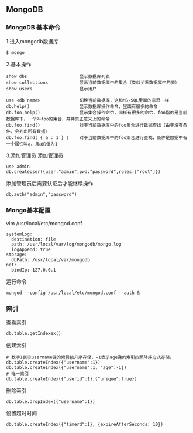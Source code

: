 ## MongoDB

### MongoDB 基本命令
1.进入mongodb数据库
~~~
$ mongo
~~~

2.基本操作
~~~
show dbs                    显示数据库列表 
show collections            显示当前数据库中的集合（类似关系数据库中的表） 
show users                  显示用户

use <db name>               切换当前数据库，这和MS-SQL里面的意思一样 
db.help()                   显示数据库操作命令，里面有很多的命令 
db.foo.help()               显示集合操作命令，同样有很多的命令，foo指的是当前数据库下，一个叫foo的集合，并非真正意义上的命令 
db.foo.find()               对于当前数据库中的foo集合进行数据查找（由于没有条件，会列出所有数据） 
db.foo.find( { a : 1 } )    对于当前数据库中的foo集合进行查找，条件是数据中有一个属性叫a，且a的值为1
~~~

3.添加管理员
添加管理员
~~~
use admin
db.createUser({user:"admin",pwd:"password",roles:["root"]})
~~~
添加管理员后需要认证后才能继续操作
~~~
db.auth("admin","password")
~~~

### Mongo基本配置
vim /usr/local/etc/mongod.conf
~~~
systemLog:
  destination: file
  path: /usr/local/var/log/mongodb/mongo.log
  logAppend: true
storage:
  dbPath: /usr/local/var/mongodb
net:
  bindIp: 127.0.0.1
~~~
运行命令
~~~
mongod --config /usr/local/etc/mongod.conf --auth &
~~~

### 索引
查看索引
~~~
db.table.getIndexex()
~~~
创建索引
~~~
# 数字1表示username键的索引按升序存储，-1表示age键的索引按照降序方式存储。
db.table.createIndex({"username":1})
db.table.createIndex({"username":1, "age":-1})
# 唯一索引
db.table.createIndex({"userid":1},{"unique":true})
~~~
删除索引
~~~
db.table.dropIndex({"username":1})
~~~
设置超时时间
~~~
db.table.createIndex({"timerd":1}, {expireAfterSeconds: 10})
~~~
